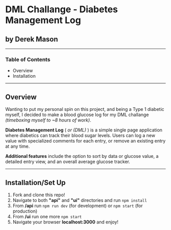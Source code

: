 # DML Challange - **Diabetes Management Log**

## by Derek Mason

---

### Table of Contents

- Overview
- Installation

---

## Overview

Wanting to put my personal spin on this project, and being a Type 1 diabetic myself, I decided to make a blood glucose log for my DML challange _(timeboxing myself to ~8 hours of work)_.

**Diabetes Management Log** ( _or (DML)_ ) is a simple single page application where diabetics can track their blood sugar levels.
Users can log a new value with specialized comments for each entry, or remove an existing entry at any time.

**Additional features** include the option to sort by data or glucose value, a detailed entry view, and an overall average glucose tracker.

---

## Installation/Set Up

1. Fork and clone this repo!
2. Navigate to both **"api"** and **"ui"** directories and run `npm install`
3. From **/api** run `npm run dev` (for development) or `npm start` (for production)
4. From **/ui** run one more `npm start`
5. Navigate your browser **localhost:3000** and enjoy!
